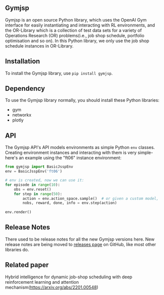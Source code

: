 ## Gymjsp

Gymjsp is an open source Python library, which uses the OpenAI Gym interface for easily instantiating and interacting with RL environments, and the OR-Library which is a collection of test data sets for a variety of Operations Research (OR) problems(i.e., job shop schedule, portfolio optimisation and so on).  In this Python library, we only use the job shop schedule instances in OR-Library.

## Installation

To install the Gymjsp library, use `pip install gymjsp`.

## Dependency

To use the Gymjsp library normally, you should install these Python libraries:

* gym
* networkx
* plotly

## API

The Gymjsp API's API models environments as simple Python `env` classes. Creating environment instances and interacting with them is very simple- here's an example using the "ft06" instance environment:

```python
from gymjsp import BasicJsspEnv
env = BasicJsspEnv('ft06')

# env is created, now we can use it: 
for episode in range(10): 
    obs = env.reset()
    for step in range(50):
        action = env.action_space.sample()  # or given a custom model, action = policy(observation)
        nobs, reward, done, info = env.step(action)
        
env.render()
```

## Release Notes

There used to be release notes for all the new Gymjsp versions here. New release notes are being moved to [releases page](https://github.com/Yunhui1998/Gymjsp) on GitHub, like most other libraries do.

## Related paper
Hybrid intelligence for dynamic job-shop scheduling with deep reinforcement learning and attention mechanism(https://arxiv.org/abs/2201.00548)
